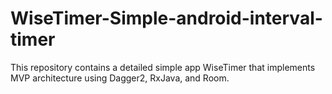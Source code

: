 # WiseTimer-Simple-android-interval-timer
This repository contains a detailed simple app WiseTimer that implements MVP architecture using Dagger2, RxJava, and Room.

